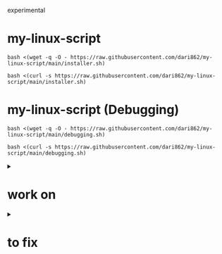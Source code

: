 experimental

# my-linux-script

```
bash <(wget -q -O - https://raw.githubusercontent.com/dari862/my-linux-script/main/installer.sh)
```

```
bash <(curl -s https://raw.githubusercontent.com/dari862/my-linux-script/main/installer.sh)
```

# my-linux-script (Debugging)

```
bash <(wget -q -O - https://raw.githubusercontent.com/dari862/my-linux-script/main/debugging.sh)
```

```
bash <(curl -s https://raw.githubusercontent.com/dari862/my-linux-script/main/debugging.sh)
```

<details>
<summary><h1>work on</h1></summary>

	number of installed appes : echo $(( $(dpkg-query -l | wc -l) - 5 ))
  	
	shortcut on bspwm
	
	slow down on bspwm
	
	shortcut on openbox
	
	slow down on openbox

	slow down on zsh
	
</details>


<details>
<summary><h1>to fix</h1></summary>

	error: tray: Failed to put tray above 0x3800001 in the stack (XCB_MATCH (8))

</details>
